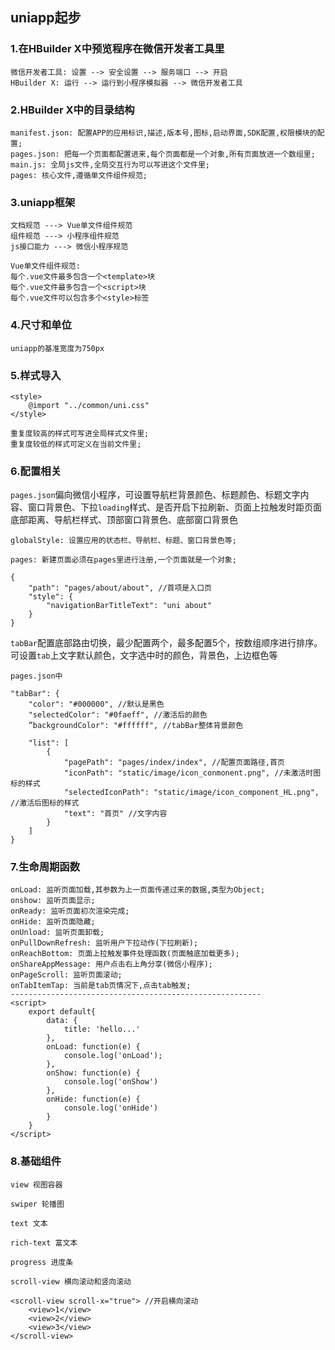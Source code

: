 ## uniapp起步

### 1.在HBuilder X中预览程序在微信开发者工具里

```
微信开发者工具: 设置 --> 安全设置 --> 服务端口 --> 开启
HBuilder X: 运行 --> 运行到小程序模拟器 --> 微信开发者工具
```

### 2.HBuilder X中的目录结构

```
manifest.json: 配置APP的应用标识,描述,版本号,图标,启动界面,SDK配置,权限模块的配置;
pages.json: 把每一个页面都配置进来,每个页面都是一个对象,所有页面放进一个数组里;
main.js: 全局js文件,全局交互行为可以写进这个文件里;
pages: 核心文件,遵循单文件组件规范;
```

### 3.uniapp框架

```
文档规范 ---> Vue单文件组件规范
组件规范 ---> 小程序组件规范
js接口能力 ---> 微信小程序规范
```

```
Vue单文件组件规范:
每个.vue文件最多包含一个<template>块
每个.vue文件最多包含一个<script>块
每个.vue文件可以包含多个<style>标签
```

### 4.尺寸和单位

```
uniapp的基准宽度为750px
```

### 5.样式导入

```
<style>
	@import "../common/uni.css"
</style>

重复度较高的样式可写进全局样式文件里;
重复度较低的样式可定义在当前文件里;
```

### 6.配置相关 

`pages.json`偏向微信小程序，可设置导航栏背景颜色、标题颜色、标题文字内容、窗口背景色、下拉`loading`样式、是否开启下拉刷新、页面上拉触发时距页面底部距离、导航栏样式、顶部窗口背景色、底部窗口背景色

```
globalStyle: 设置应用的状态栏、导航栏、标题、窗口背景色等;
```

```
pages: 新建页面必须在pages里进行注册,一个页面就是一个对象;

{
	"path": "pages/about/about", //首项是入口页
	"style": {
		"navigationBarTitleText": "uni about"
	}
}
```

`tabBar`配置底部路由切换，最少配置两个，最多配置5个，按数组顺序进行排序。可设置`tab`上文字默认颜色，文字选中时的颜色，背景色，上边框色等

```
pages.json中

"tabBar": {
	"color": "#000000", //默认是黑色
	"selectedColor": "#0faeff", //激活后的颜色
	”backgroundColor": "#ffffff", //tabBar整体背景颜色

	"list": [
		{
			"pagePath": "pages/index/index", //配置页面路径,首页
			"iconPath": "static/image/icon_conmonent.png", //未激活时图标的样式
			"selectedIconPath": "static/image/icon_component_HL.png", //激活后图标的样式
			"text": "首页" //文字内容
		}
	]
}
```

### 7.生命周期函数

```
onLoad: 监听页面加载,其参数为上一页面传递过来的数据,类型为Object;
onshow: 监听页面显示;
onReady: 监听页面初次渲染完成;
onHide: 监听页面隐藏;
onUnload: 监听页面卸载;
onPullDownRefresh: 监听用户下拉动作(下拉刷新);
onReachBottom: 页面上拉触发事件处理函数(页面触底加载更多);
onShareAppMessage: 用户点击右上角分享(微信小程序);
onPageScroll: 监听页面滚动;
onTabItemTap: 当前是tab页情况下,点击tab触发;
--------------------------------------------------------
<script>
	export default{
		data: {
			title: 'hello...'
		},
		onLoad: function(e) {
			console.log('onLoad');
		},
		onShow: function(e) {
			console.log('onShow')
		},
		onHide: function(e) {
			console.log('onHide')
		}
	}
</script>
```

### 8.基础组件

```
view 视图容器
```

```
swiper 轮播图
```

```
text 文本
```

```
rich-text 富文本
```

```
progress 进度条
```

```
scroll-view 横向滚动和竖向滚动

<scroll-view scroll-x="true"> //开启横向滚动
	<view>1</view>
	<view>2</view>
	<view>3</view>
</scroll-view>
```

